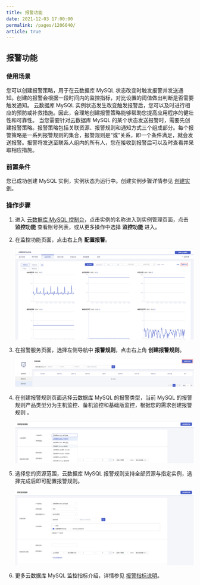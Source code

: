 ```yaml
---
title: 报警功能
date: 2021-12-03 17:00:00
permalink: /pages/1206040/
article: true
---
```


## 报警功能

### 使用场景

您可以创建报警策略，用于在云数据库 MySQL 状态改变时触发报警并发送通知。创建的报警会根据一段时间内的监控指标，对比设置的阈值做出判断是否需要触发通知。
云数据库 MySQL 实例状态发生改变触发报警后，您可以及时进行相应的预防或补救措施。因此，合理地创建报警策略能够帮助您提高应用程序的健壮性和可靠性。
当您需要针对云数据库 MySQL 的某个状态发送报警时，需要先创建报警策略。报警策略包括关联资源、报警规则和通知方式三个组成部分。每个报警策略是一系列报警规则的集合，报警规则是“或”关系，即一个条件满足，就会发送报警。报警将发送至联系人组内的所有人，您在接收到报警后可以及时查看并采取相应措施。

### 前置条件

您已成功创建 MySQL 实例，实例状态为运行中。创建实例步骤详情参见 [创建实例](./../../04.操作指南/02.管理实例/00.创建实例.md)。

### 操作步骤

1. 进入 [云数据库 MySQL 控制台](https://console.capitalonline.net/dbinstances)，点击实例的名称进入到实例管理页面，点击 **监控功能** 查看账号列表，或从更多操作中选择 **监控功能** 进入。

2. 在监控功能页面，点击右上角 **配置报警**。

   ![alarm-console](./../../pic/alarm-console.png)

3. 在报警服务页面，选择左侧导航中 **报警规则**，点击右上角 **创建报警规则**。

   ![alarm-rule](./../../pic/alarm-rule.png)

4. 在创建报警规则页面选择云数据库 MySQL 的报警类型，当前 MySQL 的报警规则产品类型分为主机监控、备机监控和基础版监控，根据您的需求创建报警规则 。

   ![alarm-choose](./../../pic/alarm-choose.png)

5. 选择您的资源范围，云数据库 MySQL 报警规则支持全部资源与指定实例，选择完成后即可配置报警规则。

   ![adjust_choose1](./../../pic/adjust_choose1.png)

6. 更多云数据库 MySQL 监控指标介绍，详情参见 [报警指标说明](./03.报警指标说明.md)。
